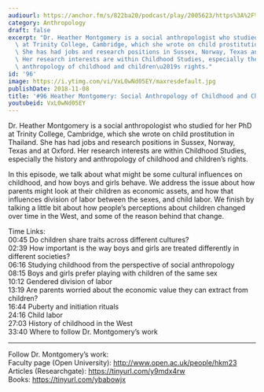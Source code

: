 ```yaml
---
audiourl: https://anchor.fm/s/822ba20/podcast/play/2005623/https%3A%2F%2Fd3ctxlq1ktw2nl.cloudfront.net%2Fproduction%2F2018-11-30%2F7707232-48000-2-18aea3ee807fb.mp3
category: Anthropology
draft: false
excerpt: "Dr. Heather Montgomery is a social anthropologist who studied for her PhD\
  \ at Trinity College, Cambridge, which she wrote on child prostitution in Thailand.\
  \ She has had jobs and research positions in Sussex, Norway, Texas and at Oxford.\
  \ Her research interests are within Childhood Studies, especially the history and\
  \ anthropology of childhood and children\u2019s rights."
id: '96'
image: https://i.ytimg.com/vi/VxL0wNd05EY/maxresdefault.jpg
publishDate: 2018-11-08
title: '#96 Heather Montgomery: Social Anthropology of Childhood and Child Labor'
youtubeid: VxL0wNd05EY
---
```

<div class="timelinks">

Dr. Heather Montgomery is a social anthropologist who studied for her PhD at Trinity College, Cambridge, which she wrote on child prostitution in Thailand. She has had jobs and research positions in Sussex, Norway, Texas and at Oxford. Her research interests are within Childhood Studies, especially the history and anthropology of childhood and children’s rights.

In this episode, we talk about what might be some cultural influences on childhood, and how boys and girls behave. We address the issue about how parents might look at their children as economic assets, and how that influences division of labor between the sexes, and child labor. We finish by talking a little bit about how people’s perceptions about children changed over time in the West, and some of the reason behind that change.

Time Links:  
<time>00:45</time> Do children share traits across different cultures?   
<time>02:39</time> How important is the way boys and girls are treated differently in different societies?        
<time>06:16</time> Studying childhood from the perspective of social anthropology   
<time>08:15</time> Boys and girls prefer playing with children of the same sex  
<time>10:12</time> Gendered division of labor  
<time>13:19</time> Are parents worried about the economic value they can extract from children?          
<time>16:44</time> Puberty and initiation rituals       
<time>24:16</time> Child labor      
<time>27:03</time> History of childhood in the West  
<time>33:40</time> Where to follow Dr. Montgomery’s work

---

Follow Dr. Montgomery’s work:  
Faculty page (Open University): http://www.open.ac.uk/people/hkm23  
Articles (Researchgate): https://tinyurl.com/y9mdx4rw  
Books: https://tinyurl.com/ybabowjx
</div>

